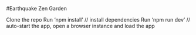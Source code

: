 #Earthquake Zen Garden

Clone the repo
Run ‘npm install’ // install dependencies
Run ‘npm run dev’ // auto-start the app, open a browser instance and load the app

